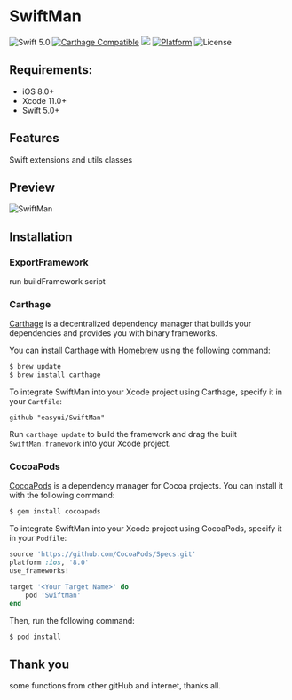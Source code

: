 # SwiftMan

![Swift 5.0](https://img.shields.io/badge/Swift-5.0-brightgreen.svg?style=flat) 
[![Carthage Compatible](https://img.shields.io/badge/Carthage-compatible-4BC51D.svg?style=flat)](https://github.com/Carthage/Carthage)
<a href="https://img.shields.io/cocoapods/v/ZFPlayer.svg"><img src="https://img.shields.io/cocoapods/v/SwiftMan.svg"></a>
[![Platform](https://img.shields.io/cocoapods/p/EZPlayer.svg?style=flat)](http://cocoadocs.org/docsets/EZPlayer)
![License](https://img.shields.io/cocoapods/l/BMPlayer.svg?style=flat)

## Requirements:

- iOS 8.0+ 
- Xcode 11.0+
- Swift 5.0+

## Features

Swift extensions and utils classes

## Preview

![SwiftMan](preview.png)

## Installation

### ExportFramework
run buildFramework script
### Carthage

[Carthage](https://github.com/Carthage/Carthage) is a decentralized dependency manager that builds your dependencies and provides you with binary frameworks.

You can install Carthage with [Homebrew](http://brew.sh/) using the following command:

```bash
$ brew update
$ brew install carthage
```

To integrate SwiftMan into your Xcode project using Carthage, specify it in your `Cartfile`:

```ogdl
github "easyui/SwiftMan" 
```

Run `carthage update` to build the framework and drag the built `SwiftMan.framework` into your Xcode project.

### CocoaPods

[CocoaPods](http://cocoapods.org) is a dependency manager for Cocoa projects. You can install it with the following command:

```bash
$ gem install cocoapods
```

To integrate SwiftMan into your Xcode project using CocoaPods, specify it in your `Podfile`:

```ruby
source 'https://github.com/CocoaPods/Specs.git'
platform :ios, '8.0'
use_frameworks!

target '<Your Target Name>' do
    pod 'SwiftMan'
end
```

Then, run the following command:

```bash
$ pod install
```

## Thank you

some functions from other gitHub and internet, thanks all.


